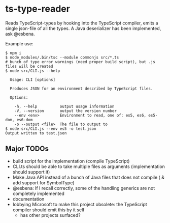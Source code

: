 # ts-type-reader
Reads TypeScript-types by hooking into the TypeScript compiler, emits a single json-file of all the types.
A Java deserializer has been implemented, ask @esbena.

Example use:
```
$ npm i
$ node_modules/.bin/tsc --module commonjs src/*.ts
# bunch of type error warnings (need proper build script), but .js files will be created
$ node src/CLI.js --help   

  Usage: CLI [options]

  Produces JSON for an environment described by TypeScript files.

  Options:

    -h, --help          output usage information
    -V, --version       output the version number
    --env <env>         Environment to read, one of: es5, es6, es5-dom, es6-dom
    -o --output <file>  The file to output to
$ node src/CLI.js --env es5 -o test.json 
Output written to test.json                       
```


## Major TODOs
- build script for the implementation (compile TypeScript)
- CLI.ts should be able to take multiple files as arguments (implementation should support it)
- Make Java API instead of a bunch of Java files that does not compile ( & add support for SymbolType)
- @esbena: If I recall correctly, some of the handling generics are not completely implemented 
- documentation
- lobbying Microsoft to make this project obsolete: the TypeScript compiler should emit this by it self
  - has other projects surfaced?
  
  
